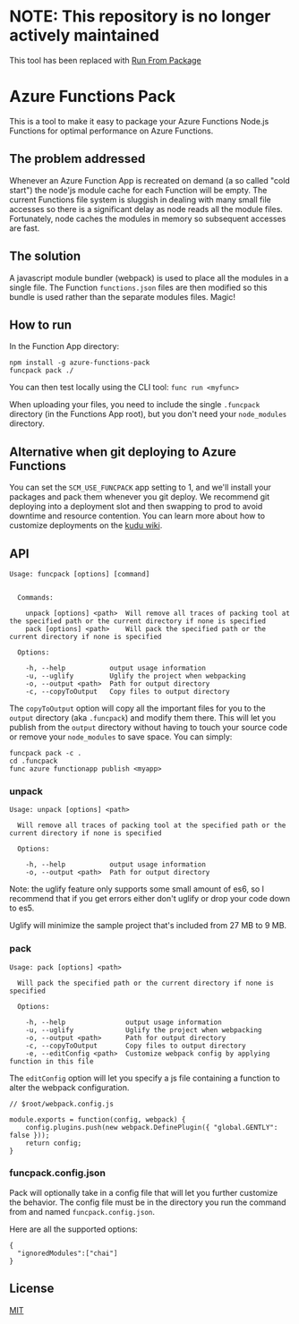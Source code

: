 # NOTE: This repository is no longer actively maintained
 This tool has been replaced with [Run From Package](https://docs.microsoft.com/en-us/azure/azure-functions/run-functions-from-deployment-package)

# Azure Functions Pack

This is a tool to make it easy to package your Azure Functions Node.js Functions for optimal performance on Azure Functions.

## The problem addressed

Whenever an Azure Function App is recreated on demand (a so called "cold start") the node'js module cache for each Function will be empty. The current Functions file system is sluggish in dealing with many small file accesses so there is a significant delay as node reads all the module files. Fortunately, node caches the modules in memory so subsequent accesses are fast.

## The solution

A javascript module bundler (webpack) is used to place all the modules in a single file. The Function `functions.json` files are then modified so this bundle is used rather than the separate modules files. Magic!

## How to run

In the Function App directory:

```
npm install -g azure-functions-pack
funcpack pack ./
```

You can then test locally using the CLI tool: `func run <myfunc>`

When uploading your files, you need to include the single `.funcpack` directory (in the Functions App root), but you don't need your `node_modules` directory.

## Alternative when git deploying to Azure Functions

You can set the `SCM_USE_FUNCPACK` app setting to 1, and we'll install your packages and pack them whenever you git deploy. We recommend git deploying into a deployment slot and then swapping to prod to avoid downtime and resource contention. You can learn more about how to customize deployments on the [kudu wiki](https://github.com/projectkudu/kudu/wiki/Configurable-settings#automatically-run-funcpack-on-function-app-git-deployments).

## API

```
Usage: funcpack [options] [command]


  Commands:

    unpack [options] <path>  Will remove all traces of packing tool at the specified path or the current directory if none is specified
    pack [options] <path>    Will pack the specified path or the current directory if none is specified

  Options:

    -h, --help           output usage information
    -u, --uglify         Uglify the project when webpacking
    -o, --output <path>  Path for output directory
    -c, --copyToOutput   Copy files to output directory
```

The `copyToOutput` option will copy all the important files for you to the `output` directory (aka `.funcpack`) and modify them there. This will let you publish from the `output` directory without having to touch your source code or remove your `node_modules` to save space. You can simply:

```
funcpack pack -c .
cd .funcpack
func azure functionapp publish <myapp>
``` 

### unpack

```
Usage: unpack [options] <path>

  Will remove all traces of packing tool at the specified path or the current directory if none is specified

  Options:

    -h, --help           output usage information
    -o, --output <path>  Path for output directory
```

Note: the uglify feature only supports some small amount of es6, so I recommend that if you get errors either don't uglify or drop your code down to es5. 

Uglify will minimize the sample project that's included from 27 MB to 9 MB.

### pack

```
Usage: pack [options] <path>

  Will pack the specified path or the current directory if none is specified

  Options:

    -h, --help               output usage information
    -u, --uglify             Uglify the project when webpacking
    -o, --output <path>      Path for output directory
    -c, --copyToOutput       Copy files to output directory
    -e, --editConfig <path>  Customize webpack config by applying function in this file
```

The `editConfig` option will let you specify a js file containing a function to alter the webpack configuration.

```
// $root/webpack.config.js

module.exports = function(config, webpack) {
    config.plugins.push(new webpack.DefinePlugin({ "global.GENTLY": false }));
    return config;
}
```

### funcpack.config.json

Pack will optionally take in a config file that will let you further customize the behavior. The config file must be in the directory you run the command from and named `funcpack.config.json`.

Here are all the supported options:

```
{
  "ignoredModules":["chai"]
}
```

## License

[MIT](LICENSE)
